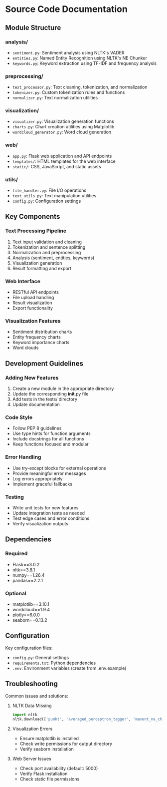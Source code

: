 # Source Code Documentation

## Module Structure

### analysis/
- `sentiment.py`: Sentiment analysis using NLTK's VADER
- `entities.py`: Named Entity Recognition using NLTK's NE Chunker
- `keywords.py`: Keyword extraction using TF-IDF and frequency analysis

### preprocessing/
- `text_processor.py`: Text cleaning, tokenization, and normalization
- `tokenizer.py`: Custom tokenization rules and functions
- `normalizer.py`: Text normalization utilities

### visualization/
- `visualizer.py`: Visualization generation functions
- `charts.py`: Chart creation utilities using Matplotlib
- `wordcloud_generator.py`: Word cloud generation

### web/
- `app.py`: Flask web application and API endpoints
- `templates/`: HTML templates for the web interface
- `static/`: CSS, JavaScript, and static assets

### utils/
- `file_handler.py`: File I/O operations
- `text_utils.py`: Text manipulation utilities
- `config.py`: Configuration settings

## Key Components

### Text Processing Pipeline
1. Text input validation and cleaning
2. Tokenization and sentence splitting
3. Normalization and preprocessing
4. Analysis (sentiment, entities, keywords)
5. Visualization generation
6. Result formatting and export

### Web Interface
- RESTful API endpoints
- File upload handling
- Result visualization
- Export functionality

### Visualization Features
- Sentiment distribution charts
- Entity frequency charts
- Keyword importance charts
- Word clouds

## Development Guidelines

### Adding New Features
1. Create a new module in the appropriate directory
2. Update the corresponding __init__.py file
3. Add tests in the tests/ directory
4. Update documentation

### Code Style
- Follow PEP 8 guidelines
- Use type hints for function arguments
- Include docstrings for all functions
- Keep functions focused and modular

### Error Handling
- Use try-except blocks for external operations
- Provide meaningful error messages
- Log errors appropriately
- Implement graceful fallbacks

### Testing
- Write unit tests for new features
- Update integration tests as needed
- Test edge cases and error conditions
- Verify visualization outputs

## Dependencies

### Required
- Flask==3.0.2
- nltk==3.8.1
- numpy==1.26.4
- pandas==2.2.1

### Optional
- matplotlib==3.10.1
- wordcloud==1.9.4
- plotly==6.0.0
- seaborn==0.13.2

## Configuration

Key configuration files:
- `config.py`: General settings
- `requirements.txt`: Python dependencies
- `.env`: Environment variables (create from .env.example)

## Troubleshooting

Common issues and solutions:
1. NLTK Data Missing
   ```python
   import nltk
   nltk.download(['punkt', 'averaged_perceptron_tagger', 'maxent_ne_chunker', 'words'])
   ```

2. Visualization Errors
   - Ensure matplotlib is installed
   - Check write permissions for output directory
   - Verify seaborn installation

3. Web Server Issues
   - Check port availability (default: 5000)
   - Verify Flask installation
   - Check static file permissions 